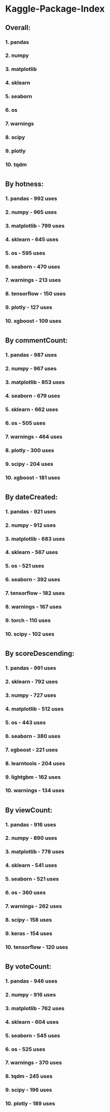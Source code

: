 # Kaggle-Package-Index
## Overall:
### 1. pandas
### 2. numpy
### 3. matplotlib
### 4. sklearn
### 5. seaborn
### 6. os
### 7. warnings
### 8. scipy
### 9. plotly
### 10. tqdm
#
## By hotness:
### 1. pandas - 992 uses
### 2. numpy - 965 uses
### 3. matplotlib - 799 uses
### 4. sklearn - 645 uses
### 5. os - 595 uses
### 6. seaborn - 470 uses
### 7. warnings - 213 uses
### 8. tensorflow - 150 uses
### 9. plotly - 127 uses
### 10. xgboost - 109 uses
#
## By commentCount:
### 1. pandas - 987 uses
### 2. numpy - 967 uses
### 3. matplotlib - 853 uses
### 4. seaborn - 679 uses
### 5. sklearn - 662 uses
### 6. os - 505 uses
### 7. warnings - 464 uses
### 8. plotly - 300 uses
### 9. scipy - 204 uses
### 10. xgboost - 181 uses
#
## By dateCreated:
### 1. pandas - 921 uses
### 2. numpy - 912 uses
### 3. matplotlib - 683 uses
### 4. sklearn - 567 uses
### 5. os - 521 uses
### 6. seaborn - 392 uses
### 7. tensorflow - 182 uses
### 8. warnings - 167 uses
### 9. torch - 110 uses
### 10. scipy - 102 uses
#
## By scoreDescending:
### 1. pandas - 991 uses
### 2. sklearn - 792 uses
### 3. numpy - 727 uses
### 4. matplotlib - 512 uses
### 5. os - 443 uses
### 6. seaborn - 380 uses
### 7. xgboost - 221 uses
### 8. learntools - 204 uses
### 9. lightgbm - 162 uses
### 10. warnings - 134 uses
#
## By viewCount:
### 1. pandas - 916 uses
### 2. numpy - 890 uses
### 3. matplotlib - 778 uses
### 4. sklearn - 541 uses
### 5. seaborn - 521 uses
### 6. os - 360 uses
### 7. warnings - 262 uses
### 8. scipy - 158 uses
### 9. keras - 154 uses
### 10. tensorflow - 120 uses
#
## By voteCount:
### 1. pandas - 946 uses
### 2. numpy - 916 uses
### 3. matplotlib - 762 uses
### 4. sklearn - 604 uses
### 5. seaborn - 545 uses
### 6. os - 525 uses
### 7. warnings - 370 uses
### 8. tqdm - 245 uses
### 9. scipy - 196 uses
### 10. plotly - 189 uses
